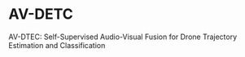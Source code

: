 # AV-DETC
AV-DTEC: Self-Supervised Audio-Visual Fusion for Drone Trajectory Estimation and Classification
